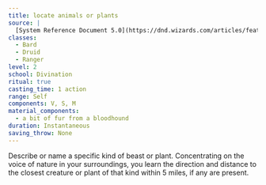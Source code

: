 ```yaml
---
title: locate animals or plants
source: |
  [System Reference Document 5.0](https://dnd.wizards.com/articles/features/systems-reference-document-srd)
classes:
  - Bard
  - Druid
  - Ranger
level: 2
school: Divination
ritual: true
casting_time: 1 action
range: Self
components: V, S, M
material_components:
  - a bit of fur from a bloodhound
duration: Instantaneous
saving_throw: None
---
```


Describe or name a specific kind of beast or plant. Concentrating on the voice of nature in your surroundings, you learn the direction and distance to the closest creature or plant of that kind within 5 miles, if any are present.
